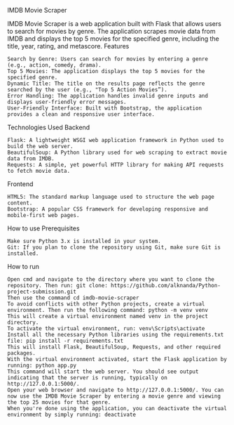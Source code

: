 IMDB Movie Scraper

IMDB Movie Scraper is a web application built with Flask that allows users to search for movies by genre. The application scrapes movie data from IMDB and displays the top 5 movies for the specified genre, including the title, year, rating, and metascore.
Features

    Search by Genre: Users can search for movies by entering a genre (e.g., action, comedy, drama).
    Top 5 Movies: The application displays the top 5 movies for the specified genre.
    Dynamic Title: The title on the results page reflects the genre searched by the user (e.g., "Top 5 Action Movies”).
    Error Handling: The application handles invalid genre inputs and displays user-friendly error messages.
    User-Friendly Interface: Built with Bootstrap, the application provides a clean and responsive user interface.

Technologies Used
Backend

    Flask: A lightweight WSGI web application framework in Python used to build the web server.
    BeautifulSoup: A Python library used for web scraping to extract movie data from IMDB.
    Requests: A simple, yet powerful HTTP library for making API requests to fetch movie data.

Frontend

    HTML5: The standard markup language used to structure the web page content.
    Bootstrap: A popular CSS framework for developing responsive and mobile-first web pages.

How to use
Prerequisites

    Make sure Python 3.x is installed in your system.
    Git: If you plan to clone the repository using Git, make sure Git is installed.

How to run

    Open cmd and navigate to the directory where you want to clone the repository. Then run: git clone: https://github.com/alknanda/Python-project-submission.git
    Then use the command cd imdb-movie-scraper
    To avoid conflicts with other Python projects, create a virtual environment. Then run the following command: python -m venv venv
    This will create a virtual environment named venv in the project directory.
    To activate the virtual environment, run: venv\Scripts\activate
    Install all the necessary Python libraries using the requirements.txt file: pip install -r requirements.txt
    This will install Flask, BeautifulSoup, Requests, and other required packages.
    With the virtual environment activated, start the Flask application by running: python app.py
    This command will start the web server. You should see output indicating that the server is running, typically on http://127.0.0.1:5000/.
    Open your web browser and navigate to http://127.0.0.1:5000/. You can now use the IMDB Movie Scraper by entering a movie genre and viewing the top 25 movies for that genre.
    When you're done using the application, you can deactivate the virtual environment by simply running: deactivate

